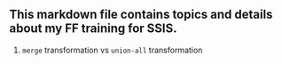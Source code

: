 ## This markdown file contains topics and details about my FF training for SSIS.

1. `merge` transformation vs `union-all` transformation
